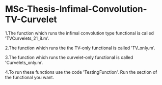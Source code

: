 # MSc-Thesis-Infimal-Convolution-TV-Curvelet

1.The function which runs the infimal convolution type functional is called 'TVCurvelets_21_8.m'.

2.The function which runs the the TV-only functional is called 'TV_only.m'.

3.The function which runs the curvelet-only functional is called 'Curvelets_only.m'.

4.To run these functions use the code 'TestingFunction'. Run the section of the functional you want.
